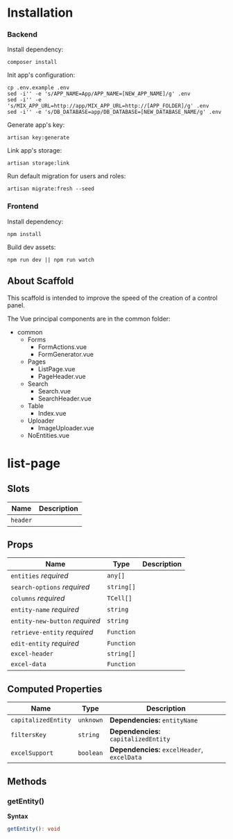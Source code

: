 # Installation

### Backend
Install dependency:
```
composer install
```
Init app's configuration:
```
cp .env.example .env
sed -i'' -e 's/APP_NAME=App/APP_NAME=[NEW_APP_NAME]/g' .env
sed -i'' -e 's/MIX_APP_URL=http://app/MIX_APP_URL=http://[APP_FOLDER]/g' .env
sed -i'' -e 's/DB_DATABASE=app/DB_DATABASE=[NEW_DATABASE_NAME/g' .env
```
Generate app's key:
```
artisan key:generate
```
Link app's storage:
```
artisan storage:link
```
Run default migration for users and roles:
```
artisan migrate:fresh --seed
```

### Frontend
Install dependency:
```
npm install
```
Build dev assets:
```
npm run dev || npm run watch
```

## About Scaffold

This scaffold is intended to improve the speed of the creation of a control panel.

The Vue principal components are in the common folder:
- common
    - Forms
        - FormActions.vue
        - FormGenerator.vue
    - Pages
        - ListPage.vue
        - PageHeader.vue
    - Search
        - Search.vue
        - SearchHeader.vue
    - Table
        - Index.vue
    - Uploader
        - ImageUploader.vue
    - NoEntities.vue


# list-page

## Slots

| Name     | Description |
| -------- | ----------- |
| `header` | &nbsp;      |

## Props

| Name                           | Type       | Description |
| ------------------------------ | ---------- | ----------- |
| `entities` *required*          | `any[]`    |             |
| `search-options` *required*    | `string[]` |             |
| `columns` *required*           | `TCell[]`  |             |
| `entity-name` *required*       | `string`   |             |
| `entity-new-button` *required* | `string`   |             |
| `retrieve-entity` *required*   | `Function` |             |
| `edit-entity` *required*       | `Function` |             |
| `excel-header`                 | `string[]` |             |
| `excel-data`                   | `Function` | &nbsp;      |

## Computed Properties

| Name                | Type      | Description                                  |
| ------------------- | --------- | -------------------------------------------- |
| `capitalizedEntity` | `unknown` | **Dependencies:** `entityName`               |
| `filtersKey`        | `string`  | **Dependencies:** `capitalizedEntity`        |
| `excelSupport`      | `boolean` | **Dependencies:** `excelHeader`, `excelData` |

## Methods

### getEntity()

**Syntax**

```typescript
getEntity(): void
```

